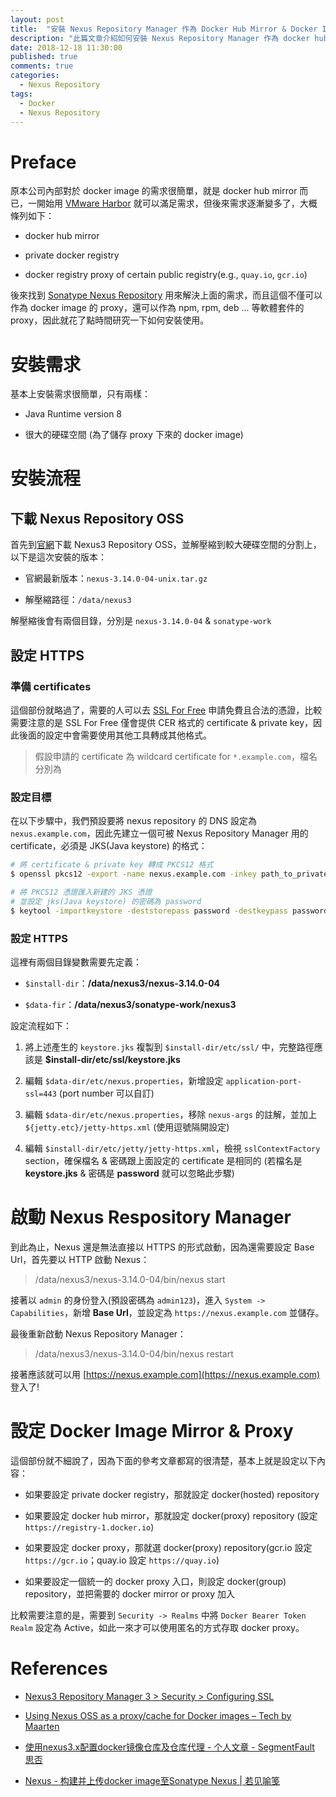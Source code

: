```yaml
---
layout: post
title:  "安裝 Nexus Repository Manager 作為 Docker Hub Mirror & Docker Image Proxy"
description: "此篇文章介紹如何安裝 Nexus Repository Manager 作為 docker hub mirror & docker image proxy，藉此加速 docker image 的存取，並節省網路頻寬的消耗"
date: 2018-12-18 11:30:00
published: true
comments: true
categories:
  - Nexus Repository
tags:
  - Docker
  - Nexus Repository
---
```



Preface
=======

原本公司內部對於 docker image 的需求很簡單，就是 docker hub mirror 而已，一開始用 [VMware Harbor](https://goharbor.io/) 就可以滿足需求，但後來需求逐漸變多了，大概條列如下：

- docker hub mirror

- private docker registry

- docker registry proxy of certain public registry(e.g., `quay.io`, `gcr.io`)

後來找到 [Sonatype Nexus Repository](https://www.sonatype.com/nexus-repository-oss) 用來解決上面的需求，而且這個不僅可以作為 docker image 的 proxy，還可以作為 npm, rpm, deb ... 等軟體套件的 proxy，因此就花了點時間研究一下如何安裝使用。


安裝需求
=======

基本上安裝需求很簡單，只有兩樣：

- Java Runtime version 8

- 很大的硬碟空間 (為了儲存 proxy 下來的 docker image)


安裝流程
======

## 下載 Nexus Repository OSS

首先到[官網](https://www.sonatype.com/nexus-repository-oss)下載 Nexus3 Repository OSS，並解壓縮到較大硬碟空間的分割上，以下是這次安裝的版本：

- 官網最新版本：`nexus-3.14.0-04-unix.tar.gz`

- 解壓縮路徑：`/data/nexus3`

解壓縮後會有兩個目錄，分別是 `nexus-3.14.0-04` & `sonatype-work`


## 設定 HTTPS

### 準備 certificates

這個部份就略過了，需要的人可以去 [SSL For Free](https://www.sslforfree.com/) 申請免費且合法的憑證，比較需要注意的是 SSL For Free 僅會提供 CER 格式的 certificate & private key，因此後面的設定中會需要使用其他工具轉成其他格式。

> 假設申請的 certificate 為 wildcard certificate for `*.example.com`，檔名分別為 

### 設定目標

在以下步驟中，我們預設要將 nexus repository 的 DNS 設定為 `nexus.example.com`，因此先建立一個可被 Nexus Repository Manager 用的 certificate，必須是 JKS(Java keystore) 的格式：

```bash
# 將 certificate & private key 轉成 PKCS12 格式
$ openssl pkcs12 -export -name nexus.example.com -inkey path_to_private.key -in path_to_wildcards.example.com.crt -out complete_key.p12

# 將 PKCS12 憑證匯入新建的 JKS 憑證
# 並設定 jks(Java keystore) 的密碼為 password
$ keytool -importkeystore -deststorepass password -destkeypass password -destkeystore keystore.jks -srckeystore complete_key.p12 -srcstoretype PKCS12 -srcstorepass password -alias nexus3.rd2.qct.io
```

### 設定 HTTPS

這裡有兩個目錄變數需要先定義：

- `$install-dir`：**/data/nexus3/nexus-3.14.0-04**

- `$data-fir`：**/data/nexus3/sonatype-work/nexus3**

設定流程如下：

1. 將上述產生的 `keystore.jks` 複製到 `$install-dir/etc/ssl/` 中，完整路徑應該是 **$install-dir/etc/ssl/keystore.jks**

2. 編輯 `$data-dir/etc/nexus.properties`，新增設定 `application-port-ssl=443` (port number 可以自訂)

3. 編輯 `$data-dir/etc/nexus.properties`，移除 `nexus-args` 的註解，並加上 `${jetty.etc}/jetty-https.xml` (使用逗號隔開設定)

4. 編輯 `$install-dir/etc/jetty/jetty-https.xml`，檢視 `sslContextFactory` section，確保檔名 & 密碼跟上面設定的 certificate 是相同的 (若檔名是 **keystore.jks** & 密碼是 **password** 就可以忽略此步驟)


啟動 Nexus Respository Manager
=============================

到此為止，Nexus 還是無法直接以 HTTPS 的形式啟動，因為還需要設定 Base Url，首先要以 HTTP 啟動 Nexus：

> /data/nexus3/nexus-3.14.0-04/bin/nexus start

接著以 `admin` 的身份登入(預設密碼為 `admin123`)，進入 `System -> Capabilities`，新增 **Base Url**，並設定為 `https://nexus.example.com` 並儲存。

最後重新啟動 Nexus Repository Manager：

> /data/nexus3/nexus-3.14.0-04/bin/nexus restart

接著應該就可以用 [https://nexus.example.com](https://nexus.example.com) 登入了!


設定 Docker Image Mirror & Proxy
===============================

這個部份就不細說了，因為下面的參考文章都寫的很清楚，基本上就是設定以下內容：

- 如果要設定 private docker registry，那就設定 docker(hosted) repository

- 如果要設定 docker hub mirror，那就設定 docker(proxy) repository (設定 `https://registry-1.docker.io`)

- 如果要設定 docker proxy，那就選 docker(proxy) repository(gcr.io 設定 `https://gcr.io`；quay.io 設定 `https://quay.io`)

- 如果要設定一個統一的 docker proxy 入口，則設定 docker(group) repository，並把需要的 docker mirror or proxy 加入

比較需要注意的是，需要到 `Security -> Realms` 中將 `Docker Bearer Token Realm` 設定為 Active，如此一來才可以使用匿名的方式存取 docker proxy。


References
==========

- [Nexus3 Repository Manager 3 > Security > Configuring SSL](https://help.sonatype.com/repomanager3/security/configuring-ssl#ConfiguringSSL-InboundSSL-ConfiguringtoServeContentviaHTTPS)

- [Using Nexus OSS as a proxy/cache for Docker images – Tech by Maarten](https://mtijhof.wordpress.com/2018/07/23/using-nexus-oss-as-a-proxy-cache-for-docker-images/)

- [使用nexus3.x配置docker镜像仓库及仓库代理 - 个人文章 - SegmentFault 思否](https://segmentfault.com/a/1190000015629878)

- [Nexus - 构建并上传docker image至Sonatype Nexus | 若见喻笺](http://zhangyuyu.github.io/2018/01/09/Nexus-%E6%9E%84%E5%BB%BA%E5%B9%B6%E4%B8%8A%E4%BC%A0docker-image%E8%87%B3Sonatype-Nexus/)